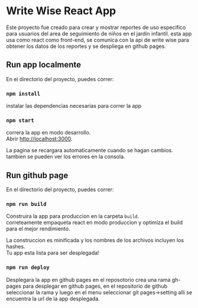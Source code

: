 # Write Wise React App

Este proyecto fue creado para crear y mostrar reportes de uso especifico para usuarios 
del area de seguimiento de niños en el jardin infantil. esta app usa como react como front-end, se comunica con la api de write wise para obtener los datos de los reportes y se despliega en github pages.

## Run app localmente
En el directorio del proyecto, puedes correr: 

### `npm install`
instalar las dependencias necesarias para correr la app

### `npm start`
correra la app en modo desarrollo.\
Abrir [http://localhost:3000](http://localhost:3000).

La pagina se recargara automaticamente cuando se hagan cambios.\
tambien se pueden ver los errores en la consola.

## Run github page

En el directorio del proyecto, puedes correr: 

### `npm run build`

Construira la app para produccion en la carpeta `build`.\
correteamente empaqueta react en modo produccion y optimiza el build para el mejor rendimiento.

La construccion es minificada y los nombres de los archivos incluyen los hashes.\
Tu app esta lista para ser desplegada!



### `npm run deploy` 

Desplegara la app en github pages 
en el reposotorio crea una rama gh-pages para desplegar en github pages, en el repositorio de github seleccionar la rama  y luego en el menu seleccionar git pages->setting alli se encuentra la url de la app desplegada.
